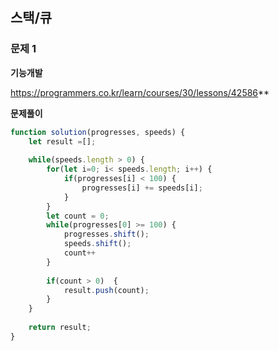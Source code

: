 ## 스택/큐

### 문제 1

**기능개발**

https://programmers.co.kr/learn/courses/30/lessons/42586**

**문제풀이** 

```js
function solution(progresses, speeds) {
    let result =[];
    
    while(speeds.length > 0) {
        for(let i=0; i< speeds.length; i++) {            
            if(progresses[i] < 100) {
                progresses[i] += speeds[i];
            }
        }
        let count = 0;
        while(progresses[0] >= 100) {
            progresses.shift();
            speeds.shift();
            count++
        }
        
        if(count > 0)  {
            result.push(count);
        }
    }
    
    return result;
}
```

